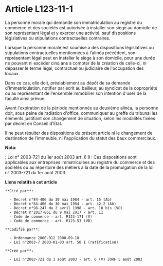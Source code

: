# Article L123-11-1

La personne morale qui demande son immatriculation au registre du commerce et des sociétés est autorisée à installer son
siège au domicile de son représentant légal et y exercer une activité, sauf dispositions législatives ou stipulations
contractuelles contraires.

Lorsque la personne morale est soumise à des dispositions législatives ou stipulations contractuelles mentionnées à l'alinéa
précédent, son représentant légal peut en installer le siège à son domicile, pour une durée ne pouvant ni excéder cinq ans à
compter de la création de celle-ci, ni dépasser le terme légal, contractuel ou judiciaire de l'occupation des locaux.

Dans ce cas, elle doit, préalablement au dépôt de sa demande d'immatriculation, notifier par écrit au bailleur, au syndicat
de la copropriété ou au représentant de l'ensemble immobilier son intention d'user de la faculté ainsi prévue.

Avant l'expiration de la période mentionnée au deuxième alinéa, la personne doit, sous peine de radiation d'office,
communiquer au greffe du tribunal les éléments justifiant son changement de situation, selon les modalités fixées par décret
en Conseil d'Etat.

Il ne peut résulter des dispositions du présent article ni le changement de destination de l'immeuble, ni l'application du
statut des baux commerciaux.

**Nota:**

: Loi n° 2003-721 du 1er août 2003 art. 6 II : Ces dispositions sont applicables aux entreprises immatriculées au registre du
commerce et des sociétés ou au répertoire des métiers à la date de la promulgation de la loi n° 2003-721 du 1er août 2003.

**Liens relatifs à cet article**

	**Cité par**:

	  - Décret n°84-406 du 30 mai 1984 - art. 15 (Ab)
	  - Décret n°84-406 du 30 mai 1984 - art. 42-2 (Ab)
	  - Décret n°98-247 du 2 avril 1998 - art. 10 bis (VD)
	  - Décret n°2017-861 du 9 mai 2017 - art. 11
	  - Code de commerce - art. R123-171 (V)
	  - Code de commerce - art. R123-53 (VD)

	**Codifié par**:

	  - Ordonnance 2000-912 2000-09-18
	  - Loi n°2003-7 2003-01-03 art. 50 I (ratification)

	**Créé par**:

	  - Loi n°2003-721 du 1 août 2003 - art. 6 (V) JORF 5 août 2003
